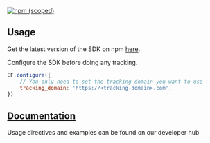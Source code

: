 [![npm (scoped)](https://img.shields.io/npm/v/@everflow/everflow-sdk)](https://www.npmjs.com/package/@everflow/everflow-sdk)

## Usage

Get the latest version of the SDK on npm [here](https://www.npmjs.com/package/@everflow/everflow-sdk).

Configure the SDK before doing any tracking.

```javascript
EF.configure({
    // You only need to set the tracking domain you want to use
    tracking_domain: 'https://<tracking-domain>.com',
})
```

## [Documentation](https://developers.everflow.io/docs/everflow-sdk)
Usage directives and examples can be found on our developer hub
